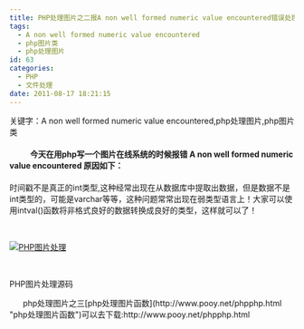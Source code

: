 ```yaml
---
title: PHP处理图片之二报A non well formed numeric value encountered错误处理
tags:
  - A non well formed numeric value encountered
  - php图片类
  - php处理图片
id: 63
categories:
  - PHP
  - 文件处理
date: 2011-08-17 18:21:15
---
```


关键字：A non well formed numeric value encountered,php处理图片,php图片类

####            今天在用php写一个图片在线系统的时候报错 A non well formed numeric value encountered 原因如下：

时间戳不是真正的int类型,这种经常出现在从数据库中提取出数据，但是数据不是int类型的，可能是varchar等等，这种问题常常出现在弱类型语言上！大家可以使用intval()函数将非格式良好的数据转换成良好的类型，这样就可以了！

&nbsp;

[![](http://www.pooy.net/wp-content/uploads/2012/07/1253679991vbyFzJel.png "PHP图片处理")](http://www.pooy.net/wp-content/uploads/2012/07/1253679991vbyFzJel.png)

&nbsp;

PHP图片处理源码
<div>      php处理图片之三[php处理图片函数](http://www.pooy.net/phpphp.html "php处理图片函数")可以去下载:http://www.pooy.net/phpphp.html</div>
<div></div>
<div></div>
<div></div>